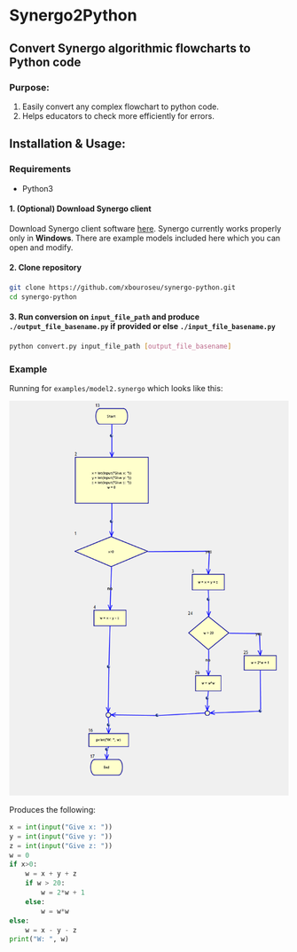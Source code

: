 # Synergo2Python
## Convert Synergo algorithmic flowcharts to Python code

### Purpose:
1. Easily convert any complex flowchart to python code.
2. Helps educators to check more efficiently for errors.

## Installation & Usage:
### Requirements
- Python3

#### 1. (Optional) Download Synergo client
Download Synergo client software [here](https://synergo.software.informer.com/download/).
Synergo currently works properly only in **Windows**. There are example models included here which you can open and modify.

#### 2. Clone repository
```sh
git clone https://github.com/xbouroseu/synergo-python.git
cd synergo-python
```

#### 3. Run conversion on `input_file_path` and produce `./output_file_basename.py` if provided or else `./input_file_basename.py`
``` sh
python convert.py input_file_path [output_file_basename]
```
### Example
Running for `examples/model2.synergo` which looks like this:

![alt text](https://github.com/xbouroseu/synergo-python/blob/master/examples/model2.png)

Produces the following:
```python
x = int(input("Give x: "))
y = int(input("Give y: "))
z = int(input("Give z: "))
w = 0
if x>0:
    w = x + y + z
    if w > 20:
        w = 2*w + 1
    else:
        w = w*w
else:
    w = x - y - z
print("W: ", w)
```
